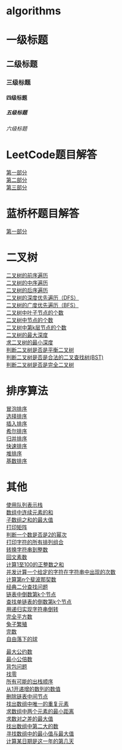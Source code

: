 # algorithms
# 一级标题<br>
## 二级标题<br>
### 三级标题<br>
#### 四级标题<br>
##### 五级标题<br>
###### 六级标题<br>

# LeetCode题目解答
[第一部分](https://github.com/yeyouliang/algorithms/tree/master/src/main/java/com/yeyouliang/leetcode "leetcode")<br>
[第二部分](https://github.com/yeyouliang/algorithms/tree/master/src/main/java/com/yeyouliang/jianzhi "leetcode")<br>
[第三部分](https://github.com/yeyouliang/algorithms/tree/master/src/main/java/com/yeyouliang/lcci "leetcode")<br>

# 蓝桥杯题目解答
[第一部分](https://github.com/yeyouliang/algorithms/tree/master/src/main/java/com/yeyouliang/lanqiao "蓝桥杯")<br>

# 二叉树
[二叉树的前序遍历](https://github.com/yeyouliang/algorithms/blob/master/src/main/java/com/yeyouliang/leetcode/BinaryTreePreorderTraversal.java )<br>
[二叉树的中序遍历](https://github.com/yeyouliang/algorithms/blob/master/src/main/java/com/yeyouliang/leetcode/BinaryTreeInorderTraversal.java )<br>
[二叉树的后序遍历](https://github.com/yeyouliang/algorithms/blob/master/src/main/java/com/yeyouliang/leetcode/BinaryTreePostorderTraversal.java )<br>
[二叉树的深度优先遍历（DFS）](https://github.com/yeyouliang/algorithms/blob/master/src/main/java/com/yeyouliang/tree/Dfs.java )<br>
[二叉树的广度优先遍历（BFS）](https://github.com/yeyouliang/algorithms/blob/master/src/main/java/com/yeyouliang/tree/Bfs.java )<br>
[二叉树中叶子节点的个数](https://github.com/yeyouliang/algorithms/blob/master/src/main/java/com/yeyouliang/tree/HowManyLeaves.java )<br>
[二叉树中节点的个数](https://github.com/yeyouliang/algorithms/blob/master/src/main/java/com/yeyouliang/tree/HowManyNodes.java )<br>
[二叉树中第k层节点的个数](https://github.com/yeyouliang/algorithms/blob/master/src/main/java/com/yeyouliang/tree/HowManyNodesInK.java )<br>
[二叉树的最大深度](https://github.com/yeyouliang/algorithms/blob/master/src/main/java/com/yeyouliang/tree/MaximumDepth.java )<br>
[求二叉树的最小深度](https://github.com/yeyouliang/algorithms/blob/master/src/main/java/com/yeyouliang/tree/MinimumDepth.java )<br>
[判断二叉树是否是平衡二叉树](https://github.com/yeyouliang/algorithms/blob/master/src/main/java/com/yeyouliang/tree/IsAvl.java )<br>
[判断二叉树是否是合法的二叉查找树(BST)](https://github.com/yeyouliang/algorithms/blob/master/src/main/java/com/yeyouliang/tree/IsBst.java )<br>
[判断二叉树是否是完全二叉树](https://github.com/yeyouliang/algorithms/blob/master/src/main/java/com/yeyouliang/tree/IsComplete.java )<br>

# 排序算法
[冒泡排序](https://github.com/yeyouliang/algorithms/blob/master/src/main/java/com/yeyouliang/sort/BubbleSort.java )<br>
[选择排序](https://github.com/yeyouliang/algorithms/blob/master/src/main/java/com/yeyouliang/sort/SelectionSort.java )<br>
[插入排序](https://github.com/yeyouliang/algorithms/blob/master/src/main/java/com/yeyouliang/sort/InsertionSort.java )<br>
[希尔排序](https://github.com/yeyouliang/algorithms/blob/master/src/main/java/com/yeyouliang/sort/ShellSort.java )<br>
[归并排序](https://github.com/yeyouliang/algorithms/blob/master/src/main/java/com/yeyouliang/sort/MergeSort.java )<br>
[快速排序](https://github.com/yeyouliang/algorithms/blob/master/src/main/java/com/yeyouliang/sort/QuickSort.java )<br>
[堆排序](https://github.com/yeyouliang/algorithms/blob/master/src/main/java/com/yeyouliang/sort/HeapSort.java )<br>
[基数排序](https://github.com/yeyouliang/algorithms/blob/master/src/main/java/com/yeyouliang/sort/RadixSort.java )<br>

# 其他
[使用队列表示栈](https://github.com/yeyouliang/algorithms/blob/master/src/main/java/com/yeyouliang/ti/QueueUsingStacks.java )<br>
[数组中连续元素的和](https://github.com/yeyouliang/algorithms/blob/master/src/main/java/com/yeyouliang/ti/ArraySum.java )<br>
[子数组之和的最大值](https://github.com/yeyouliang/algorithms/blob/master/src/main/java/com/yeyouliang/ti/MaxSum.java )<br>
[打印矩阵](https://github.com/yeyouliang/algorithms/blob/master/src/main/java/com/yeyouliang/ti/JuZhen.java )<br>
[判断一个数是否是2的幂次](https://github.com/yeyouliang/algorithms/blob/master/src/main/java/com/yeyouliang/ti/PowerOfTwo.java )<br>
[打印字符的所有排列组合](https://github.com/yeyouliang/algorithms/blob/master/src/main/java/com/yeyouliang/ti/QuanPaiLie.java )<br>
[转换字符串到整数](https://github.com/yeyouliang/algorithms/blob/master/src/main/java/com/yeyouliang/ti/StringToInteger.java )<br>
[回文素数](https://github.com/yeyouliang/algorithms/blob/master/src/main/java/com/yeyouliang/ti/PalindromicPrimeNumber.java )<br>
[计算1至100的正整数之和](https://github.com/yeyouliang/algorithms/blob/master/src/main/java/com/yeyouliang/ti/T2.java )<br>
[并发计算一个给定的字符在字符串中出现的次数](https://github.com/yeyouliang/algorithms/blob/master/src/main/java/com/yeyouliang/ti/T3.java )<br>
[计算第n个斐波那契数](https://github.com/yeyouliang/algorithms/blob/master/src/main/java/com/yeyouliang/ti/T4.java )<br>
[经典二分查找问题](https://github.com/yeyouliang/algorithms/blob/master/src/main/java/com/yeyouliang/ti/T5.java )<br>
[链表中倒数第k个节点](https://github.com/yeyouliang/algorithms/blob/master/src/main/java/com/yeyouliang/ti/T6.java )<br>
[查找单链表的倒数第k个节点](https://github.com/yeyouliang/algorithms/blob/master/src/main/java/com/yeyouliang/ti/T8.java )<br>
[用递归实现字符串倒转](https://github.com/yeyouliang/algorithms/blob/master/src/main/java/com/yeyouliang/ti/T9.java )<br>
[完全平方数](https://github.com/yeyouliang/algorithms/blob/master/src/main/java/com/yeyouliang/ti/T11.java )<br>
[兔子繁殖](https://github.com/yeyouliang/algorithms/blob/master/src/main/java/com/yeyouliang/ti/T12.java )<br>
[完数](https://github.com/yeyouliang/algorithms/blob/master/src/main/java/com/yeyouliang/ti/T14.java )<br>
[自由落下的球](https://github.com/yeyouliang/algorithms/blob/master/src/main/java/com/yeyouliang/ti/T15.java )<br>



[最大公约数](https://github.com/yeyouliang/algorithms/blob/master/src/main/java/com/yeyouliang/others/MaxGongYue.java )<br>
[最小公倍数](https://github.com/yeyouliang/algorithms/blob/master/src/main/java/com/yeyouliang/others/MinGongBei.java )<br>
[背包问题](https://github.com/yeyouliang/algorithms/blob/master/src/main/java/com/yeyouliang/others/KnapsackProblem.java )<br>
[找零](https://github.com/yeyouliang/algorithms/blob/master/src/main/java/com/yeyouliang/others/GiveChange.java )<br>
[所有可能的出栈顺序](https://github.com/yeyouliang/algorithms/blob/master/src/main/java/com/yeyouliang/number/StackOutOrder.java )<br>
[从1开递增的数列的数值](https://github.com/yeyouliang/algorithms/blob/master/src/main/java/com/yeyouliang/number/IncrementNum.java )<br>
[删除链表中间节点](https://github.com/yeyouliang/algorithms/blob/master/src/main/java/com/yeyouliang/linked/DeleteMiddleNode.java )<br>
[找出数组中唯一的重复元素](https://github.com/yeyouliang/algorithms/blob/master/src/main/java/com/yeyouliang/array/OnlyAgain.java )<br>
[求数组中两个元素的最小距离](https://github.com/yeyouliang/algorithms/blob/master/src/main/java/com/yeyouliang/array/MinDistanceBetweenTwoNum.java )<br>
[求数对之差的最大值](https://github.com/yeyouliang/algorithms/blob/master/src/main/java/com/yeyouliang/array/MaxDiff.java )<br>
[找出数组中第二大的数](https://github.com/yeyouliang/algorithms/blob/master/src/main/java/com/yeyouliang/array/FindSecondMax.java )<br>
[寻找数组中的最小值与最大值](https://github.com/yeyouliang/algorithms/blob/master/src/main/java/com/yeyouliang/array/FindMax.java )<br>
[计算某日期是这一年的第几天](https://github.com/yeyouliang/algorithms/blob/master/src/main/java/com/yeyouliang/array/DiJiTian.java )<br>












